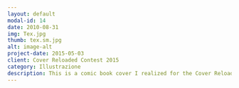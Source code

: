 ```yaml
---
layout: default
modal-id: 14
date: 2010-08-31
img: Tex.jpg
thumb: tex.sm.jpg
alt: image-alt
project-date: 2015-05-03
client: Cover Reloaded Contest 2015
category: Illustrazione
description: This is a comic book cover I realized for the Cover Reloaded Contest 2015. The theme of the contest was "Tex", a comic book serial published by Sergio Bonelli Editore. Watercolour and ink on paper.
---
```

